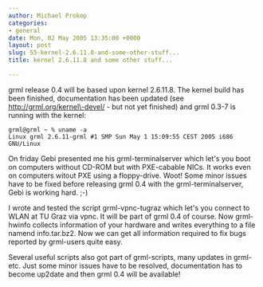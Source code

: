 ```yaml
---
author: Michael Prokop
categories:
- general
date: Mon, 02 May 2005 13:35:00 +0000
layout: post
slug: 55-kernel-2.6.11.8-and-some-other-stuff...
title: kernel 2.6.11.8 and some other stuff...

---
```

grml release 0\.4 will be based upon kernel 2\.6\.11\.8\. The kernel build has been finished, documentation has been updated (see http://grml.org/kernel\-devel/ \- but not yet finished) and grml 0\.3\-7 is running with the kernel:

```
grml@grml ~ % uname -a  
Linux grml 2.6.11-grml #1 SMP Sun May 1 15:09:55 CEST 2005 i686 GNU/Linux
```

On friday Gebi presented me his grml\-terminalserver which let's you boot on computers without CD\-ROM but with PXE\-cabable NICs. It works even on computers witout PXE using a floppy\-drive. Woot! Some minor issues have to be fixed before releasing grml 0\.4 with the grml\-terminalserver, Gebi is working hard. ;\-)

I wrote and tested the script grml\-vpnc\-tugraz which let's you connect to WLAN at TU Graz via vpnc. It will be part of grml 0\.4 of course.
Now grml\-hwinfo collects information of your hardware and writes everything to a file namend info.tar.bz2\. Now we can get all information required to fix bugs reported by grml\-users quite easy.

Several useful scripts also got part of grml\-scripts, many updates in grml\-etc. Just some minor issues have to be resolved, documentation has to become up2date and then grml 0\.4 will be available!
